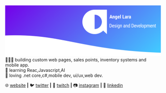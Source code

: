 [![bg][banner]][website]
👨🏼‍💻 building custom web pages, sales points, inventory systems and mobile app. <br />
🧠 learning Reac,Javascript,AI  <br />
💜 loving .net core,c#,mobile dev, ui/ux,web dev.   <br />

🌐 [website][website] **|** 
🐦 [twitter][twitter] **|** 
🎥 [twitch][twitch] **|** 
📷 [instagram][instagram] **|** 
👔 [linkedin][linkedin]


[banner]: https://raw.githubusercontent.com/Lithuz/Lithuz/master/banner_gu.png
[website]: https://aldesigndev.com/
[twitter]: https://twitter.com/litthuz
[twitch]: https://twitch.tv/lithuz
[instagram]: https://www.instagram.com/lithuz
[linkedin]: https://www.linkedin.com/in/angel-lara-437b2461

